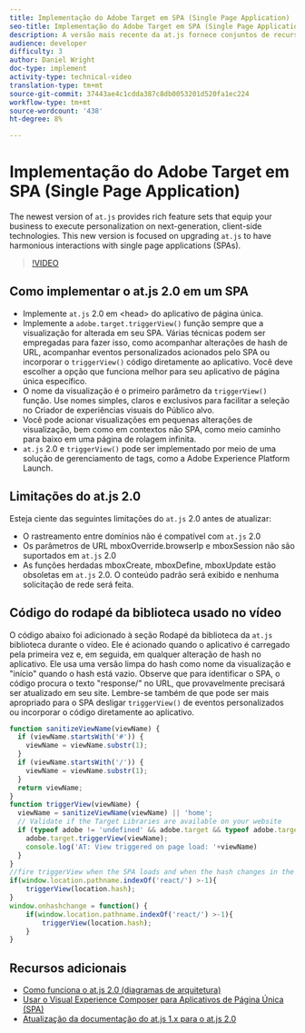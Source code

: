 ```yaml
---
title: Implementação do Adobe Target em SPA (Single Page Application)
seo-title: Implementação do Adobe Target em SPA (Single Page Application)
description: A versão mais recente da at.js fornece conjuntos de recursos avançados que fazem com que sua empresa execute personalização em tecnologias de próxima geração e cliente. Essa nova versão tem como foco a atualização da at.js para ter interações harmoniosas com aplicativos de página única (SPAs).
audience: developer
difficulty: 3
author: Daniel Wright
doc-type: implement
activity-type: technical-video
translation-type: tm+mt
source-git-commit: 37443ae4c1cdda387c8db0053201d520fa1ec224
workflow-type: tm+mt
source-wordcount: '438'
ht-degree: 8%

---
```



# Implementação do Adobe Target em SPA (Single Page Application)

The newest version of `at.js` provides rich feature sets that equip your business to execute personalization on next-generation, client-side technologies. This new version is focused on upgrading `at.js` to have harmonious interactions with single page applications (SPAs).

>[!VIDEO](https://video.tv.adobe.com/v/26248?quality=12)

## Como implementar o at.js 2.0 em um SPA

* Implemente `at.js` 2.0 em &lt;head> do aplicativo de página única.
* Implemente a `adobe.target.triggerView()` função sempre que a visualização for alterada em seu SPA. Várias técnicas podem ser empregadas para fazer isso, como acompanhar alterações de hash de URL, acompanhar eventos personalizados acionados pelo SPA ou incorporar o `triggerView()` código diretamente ao aplicativo. Você deve escolher a opção que funciona melhor para seu aplicativo de página única específico.
* O nome da visualização é o primeiro parâmetro da `triggerView()` função. Use nomes simples, claros e exclusivos para facilitar a seleção no Criador de experiências visuais do Público alvo.
* Você pode acionar visualizações em pequenas alterações de visualização, bem como em contextos não SPA, como meio caminho para baixo em uma página de rolagem infinita.
* `at.js` 2.0 e `triggerView()` pode ser implementado por meio de uma solução de gerenciamento de tags, como a Adobe Experience Platform Launch.

## Limitações do at.js 2.0

Esteja ciente das seguintes limitações do `at.js` 2.0 antes de atualizar:

* O rastreamento entre domínios não é compatível com `at.js` 2.0
* Os parâmetros de URL mboxOverride.browserIp e mboxSession não são suportados em `at.js` 2.0
* As funções herdadas mboxCreate, mboxDefine, mboxUpdate estão obsoletas em `at.js` 2.0. O conteúdo padrão será exibido e nenhuma solicitação de rede será feita.

## Código do rodapé da biblioteca usado no vídeo

O código abaixo foi adicionado à seção Rodapé da biblioteca da `at.js` biblioteca durante o vídeo. Ele é acionado quando o aplicativo é carregado pela primeira vez e, em seguida, em qualquer alteração de hash no aplicativo. Ele usa uma versão limpa do hash como nome da visualização e &quot;início&quot; quando o hash está vazio. Observe que para identificar o SPA, o código procura o texto &quot;response/&quot; no URL, que provavelmente precisará ser atualizado em seu site. Lembre-se também de que pode ser mais apropriado para o SPA desligar `triggerView()` de eventos personalizados ou incorporar o código diretamente ao aplicativo.

```javascript
function sanitizeViewName(viewName) {
  if (viewName.startsWith('#')) {
    viewName = viewName.substr(1);
  }
  if (viewName.startsWith('/')) {
    viewName = viewName.substr(1);
  }
  return viewName;
}
function triggerView(viewName) {
  viewName = sanitizeViewName(viewName) || 'home';
  // Validate if the Target Libraries are available on your website
  if (typeof adobe != 'undefined' && adobe.target && typeof adobe.target.triggerView === 'function') {
    adobe.target.triggerView(viewName);
    console.log('AT: View triggered on page load: '+viewName)
  }
}
//fire triggerView when the SPA loads and when the hash changes in the SPA
if(window.location.pathname.indexOf('react/') >-1){
    triggerView(location.hash);
}
window.onhashchange = function() {
    if(window.location.pathname.indexOf('react/') >-1){
        triggerView(location.hash);
    }
}
```

## Recursos adicionais

* [Como funciona o at.js 2.0 (diagramas de arquitetura)](understanding-how-atjs-20-works.md)
* [Usar o Visual Experience Composer para Aplicativos de Página Única (SPA)](../experiences/use-the-visual-experience-composer-for-single-page-applications.md)
* [Atualização da documentação do at.js 1.x para o at.js 2.0](https://docs.adobe.com/content/help/en/target/using/implement-target/client-side/upgrading-from-atjs-1x-to-atjs-20.html)